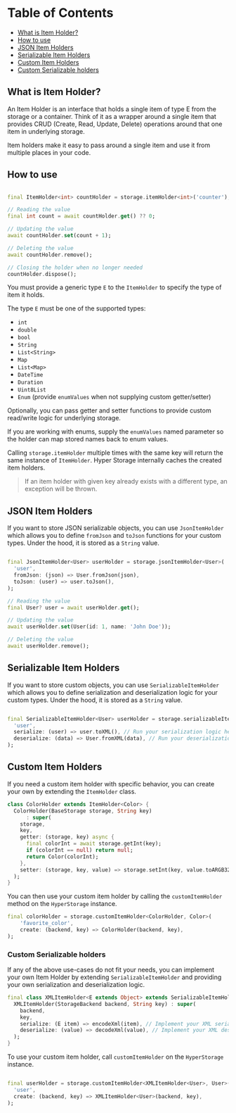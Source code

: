 # Table of Contents

- [What is Item Holder?](#what-is-item-holder)
- [How to use](#how-to-use)
- [JSON Item Holders](#json-item-holders)
- [Serializable Item Holders](#serializable-item-holders)
- [Custom Item Holders](#custom-item-holders)
- [Custom Serializable holders](#custom-serializable-holders)

## What is Item Holder?

An Item Holder is an interface that holds a single item of type E from the storage or a container. Think of it as
a wrapper around a single item that provides CRUD (Create, Read, Update, Delete) operations around that one item
in underlying storage.

Item holders make it easy to pass around a single item and use it from multiple places in your code.

## How to use

```dart

final ItemHolder<int> countHolder = storage.itemHolder<int>('counter');

// Reading the value
final int count = await countHolder.get() ?? 0;

// Updating the value
await countHolder.set(count + 1);

// Deleting the value
await countHolder.remove();

// Closing the holder when no longer needed
countHolder.dispose();
```

You must provide a generic type `E` to the `ItemHolder` to specify the type of item it holds.

The type `E` must be one of the supported types:

- `int`
- `double`
- `bool`
- `String`
- `List<String>`
- `Map`
- `List<Map>`
- `DateTime`
- `Duration`
- `Uint8List`
- `Enum` (provide `enumValues` when not supplying custom getter/setter)

Optionally, you can pass getter and setter functions to provide custom read/write logic for underlying storage.

If you are working with enums, supply the `enumValues` named parameter so the holder can map stored names back to enum values.


Calling `storage.itemHolder` multiple times with the same key will return the same instance of `ItemHolder`. Hyper Storage
internally caches the created item holders.

> If an item holder with given key already exists with a different type, an exception will be thrown.

## JSON Item Holders

If you want to store JSON serializable objects, you can use `JsonItemHolder` which allows you to define
`fromJson` and `toJson` functions for your custom types. Under the hood, it is stored as a `String` value.

```dart

final JsonItemHolder<User> userHolder = storage.jsonItemHolder<User>(
  'user',
  fromJson: (json) => User.fromJson(json),
  toJson: (user) => user.toJson(),
);

// Reading the value
final User? user = await userHolder.get();

// Updating the value
await userHolder.set(User(id: 1, name: 'John Doe'));

// Deleting the value
await userHolder.remove();
```

## Serializable Item Holders

If you want to store custom objects, you can use `SerializableItemHolder` which allows you to define
serialization and deserialization logic for your custom types. Under the hood, it is stored as a `String` value.

```dart

final SerializableItemHolder<User> userHolder = storage.serializableItemHolder<User>(
  'user',
  serialize: (user) => user.toXML(), // Run your serialization logic here and return a String
  deserialize: (data) => User.fromXML(data), // Run your deserialization logic here and return a User object
);
```

## Custom Item Holders

If you need a custom item holder with specific behavior, you can create your own by extending the `ItemHolder` class.

```dart
class ColorHolder extends ItemHolder<Color> {
  ColorHolder(BaseStorage storage, String key)
      : super(
    storage,
    key,
    getter: (storage, key) async {
      final colorInt = await storage.getInt(key);
      if (colorInt == null) return null;
      return Color(colorInt);
    },
    setter: (storage, key, value) => storage.setInt(key, value.toARGB32()),
  );
}
```
You can then use your custom item holder by calling the `customItemHolder` method on the `HyperStorage` instance.

```dart
final colorHolder = storage.customItemHolder<ColorHolder, Color>(
    'favorite_color',
    create: (backend, key) => ColorHolder(backend, key),
);
```

### Custom Serializable holders
If any of the above use-cases do not fit your needs, you can implement your own Item Holder by extending
`SerializableItemHolder` and providing your own serialization and deserialization logic.

```dart
final class XMLItemHolder<E extends Object> extends SerializableItemHolder<E> {
  XMLItemHolder(StorageBackend backend, String key) : super(
    backend,
    key,
    serialize: (E item) => encodeXml(item), // Implement your XML serialization logic here
    deserialize: (value) => decodeXml(value), // Implement your XML deserialization logic here.
  );
}
```

To use your custom item holder, call `customItemHolder` on the `HyperStorage` instance.

```dart

final userHolder = storage.customItemHolder<XMLItemHolder<User>, User>(
  'user',
  create: (backend, key) => XMLItemHolder<User>(backend, key),
);
```
